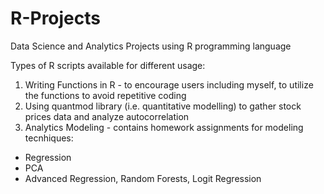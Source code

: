 # R-Projects
Data Science and Analytics Projects using R programming language

Types of R scripts available for different usage:
1. Writing Functions in R - to encourage users including myself, to utilize the functions to avoid repetitive coding 
2. Using quantmod library (i.e. quantitative modelling) to gather stock prices data and analyze autocorrelation
3. Analytics Modeling - contains homework assignments for modeling tecnhiques:
- Regression
- PCA
- Advanced Regression, Random Forests, Logit Regression

